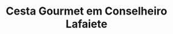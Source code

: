 ---
title: "Cesta Gourmet em Conselheiro Lafaiete"
description: "Para quem aprecia o melhor da gastronomia, oferecemos cestas gourmet em Conselheiro Lafaiete. Combinando os melhores produtos e sabores para um presente sofisticado e de bom gosto."
layout: "home.html"
permalink: "/cesta-gourmet-em-conselheiro-lafaiete/"
---